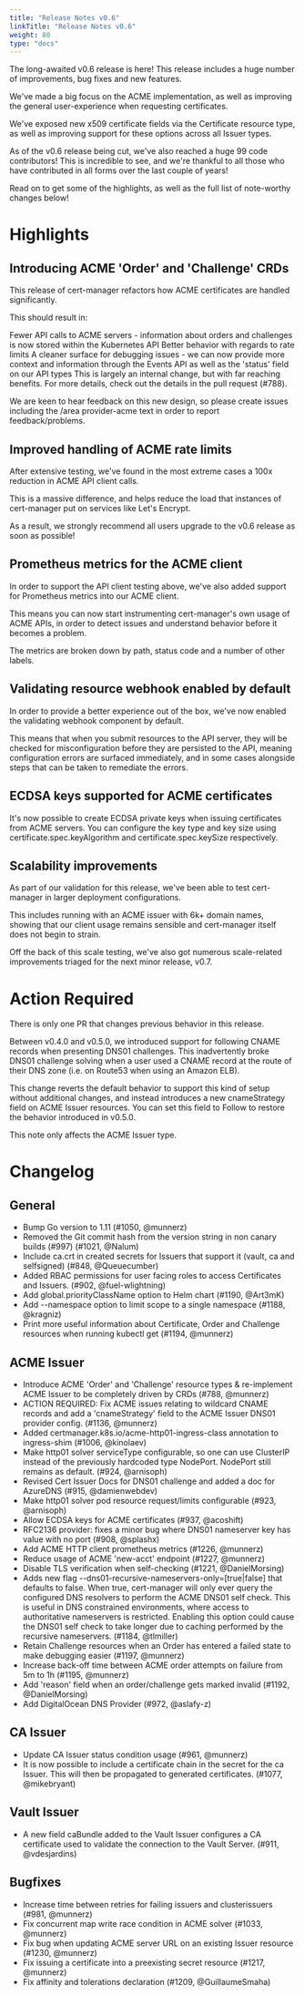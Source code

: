 ```yaml
---
title: "Release Notes v0.6"
linkTitle: "Release Notes v0.6"
weight: 80
type: "docs"
---
```


The long-awaited v0.6 release is here! This release includes a huge number of improvements, bug fixes and new features.

We've made a big focus on the ACME implementation, as well as improving the general user-experience when requesting certificates.

We've exposed new x509 certificate fields via the Certificate resource type, as well as improving support for these options across all Issuer types.

As of the v0.6 release being cut, we've also reached a huge 99 code contributors! This is incredible to see, and we're thankful to all those who have contributed in all forms over the last couple of years!

Read on to get some of the highlights, as well as the full list of note-worthy changes below!

# Highlights
## Introducing ACME 'Order' and 'Challenge' CRDs
This release of cert-manager refactors how ACME certificates are handled significantly.

This should result in:

Fewer API calls to ACME servers - information about orders and challenges is now stored within the Kubernetes API
Better behavior with regards to rate limits
A cleaner surface for debugging issues - we can now provide more context and information through the Events API as well as the 'status' field on our API types
This is largely an internal change, but with far reaching benefits.
For more details, check out the details in the pull request (#788).

We are keen to hear feedback on this new design, so please create issues including the /area provider-acme text in order to report feedback/problems.

## Improved handling of ACME rate limits
After extensive testing, we've found in the most extreme cases a 100x reduction in ACME API client calls.

This is a massive difference, and helps reduce the load that instances of cert-manager put on services like Let's Encrypt.

As a result, we strongly recommend all users upgrade to the v0.6 release as soon as possible!

## Prometheus metrics for the ACME client
In order to support the API client testing above, we've also added support for Prometheus metrics into our ACME client.

This means you can now start instrumenting cert-manager's own usage of ACME APIs, in order to detect issues and understand behavior before it becomes a problem.

The metrics are broken down by path, status code and a number of other labels.

## Validating resource webhook enabled by default
In order to provide a better experience out of the box, we've now enabled the validating webhook component by default.

This means that when you submit resources to the API server, they will be checked for misconfiguration before they are persisted to the API, meaning configuration errors are surfaced immediately, and in some cases alongside steps that can be taken to remediate the errors.

## ECDSA keys supported for ACME certificates
It's now possible to create ECDSA private keys when issuing certificates from ACME servers. You can configure the key type and key size using certificate.spec.keyAlgorithm and certificate.spec.keySize respectively.

## Scalability improvements
As part of our validation for this release, we've been able to test cert-manager in larger deployment configurations.

This includes running with an ACME issuer with 6k+ domain names, showing that our client usage remains sensible and cert-manager itself does not begin to strain.

Off the back of this scale testing, we've also got numerous scale-related improvements triaged for the next minor release, v0.7.

# Action Required
There is only one PR that changes previous behavior in this release.

Between v0.4.0 and v0.5.0, we introduced support for following CNAME records when presenting DNS01 challenges. This inadvertently broke DNS01 challenge solving when a user used a CNAME record at the route of their DNS zone (i.e. on Route53 when using an Amazon ELB).

This change reverts the default behavior to support this kind of setup without additional changes, and instead introduces a new cnameStrategy field on ACME Issuer resources. You can set this field to Follow to restore the behavior introduced in v0.5.0.

This note only affects the ACME Issuer type.

# Changelog
## General
- Bump Go version to 1.11 (#1050, @munnerz)
- Removed the Git commit hash from the version string in non canary builds (#997) (#1021, @Nalum)
- Include ca.crt in created secrets for Issuers that support it (vault, ca and selfsigned) (#848, @Queuecumber)
- Added RBAC permissions for user facing roles to access Certificates and Issuers. (#902, @fuel-wlightning)
- Add global.priorityClassName option to Helm chart (#1190, @Art3mK)
- Add --namespace option to limit scope to a single namespace (#1188, @kragniz)
- Print more useful information about Certificate, Order and Challenge resources when running kubectl get (#1194, @munnerz)
## ACME Issuer
- Introduce ACME 'Order' and 'Challenge' resource types & re-implement ACME Issuer to be completely driven by CRDs (#788, @munnerz)
- ACTION REQUIRED: Fix ACME issues relating to wildcard CNAME records and add a 'cnameStrategy' field to the ACME Issuer DNS01 provider config. (#1136, @munnerz)
- Added certmanager.k8s.io/acme-http01-ingress-class annotation to ingress-shim (#1006, @kinolaev)
- Make http01 solver serviceType configurable, so one can use ClusterIP instead of the previously hardcoded type NodePort. NodePort still remains as default. (#924, @arnisoph)
- Revised Cert Issuer Docs for DNS01 challenge and added a doc for AzureDNS (#915, @damienwebdev)
- Make http01 solver pod resource request/limits configurable (#923, @arnisoph)
- Allow ECDSA keys for ACME certificates (#937, @acoshift)
- RFC2136 provider: fixes a minor bug where DNS01 nameserver key has value with no port (#908, @splashx)
- Add ACME HTTP client prometheus metrics (#1226, @munnerz)
- Reduce usage of ACME 'new-acct' endpoint (#1227, @munnerz)
- Disable TLS verification when self-checking (#1221, @DanielMorsing)
- Adds new flag --dns01-recursive-nameservers-only=[true|false] that defaults to false. When true, cert-manager will only ever query the configured DNS resolvers to perform the ACME DNS01 self check. This is useful in DNS constrained environments, where access to authoritative nameservers is restricted. Enabling this option could cause the DNS01 self check to take longer due to caching performed by the recursive nameservers. (#1184, @tlmiller)
- Retain Challenge resources when an Order has entered a failed state to make debugging easier (#1197, @munnerz)
- Increase back-off time between ACME order attempts on failure from 5m to 1h (#1195, @munnerz)
- Add 'reason' field when an order/challenge gets marked invalid (#1192, @DanielMorsing)
- Add DigitalOcean DNS Provider (#972, @aslafy-z)
## CA Issuer
- Update CA Issuer status condition usage (#961, @munnerz)
- It is now possible to include a certificate chain in the secret for the ca Issuer. This will then be propagated to generated certificates. (#1077, @mikebryant)
## Vault Issuer
- A new field caBundle added to the Vault Issuer configures a CA certificate used to validate the connection to the Vault Server. (#911, @vdesjardins)
## Bugfixes
- Increase time between retries for failing issuers and clusterissuers (#981, @munnerz)
- Fix concurrent map write race condition in ACME solver (#1033, @munnerz)
- Fix bug when updating ACME server URL on an existing Issuer resource (#1230, @munnerz)
- Fix issuing a certificate into a preexisting secret resource (#1217, @munnerz)
- Fix affinity and tolerations declaration (#1209, @GuillaumeSmaha)
